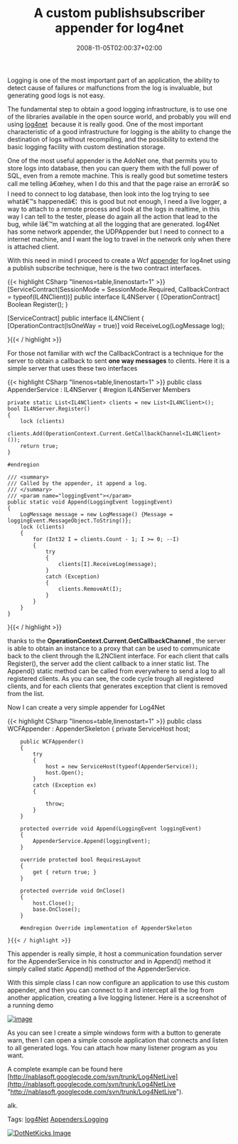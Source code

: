 ﻿---
title: "A custom publishsubscriber appender for log4net"
description: ""
date: 2008-11-05T02:00:37+02:00
draft: false
tags: [General]
categories: [General]
---
Logging is one of the most important part of an application, the ability to detect cause of failures or malfunctions from the log is invaluable, but generating good logs is not easy.

The fundamental step to obtain a good logging infrastructure, is to use one of the libraries available in the open source world, and probably you will end using [log4net](http://logging.apache.org/log4net/index.html)  because it is really good. One of the most important characteristic of a good infrastructure for logging is the ability to change the destination of logs without recompiling, and the possibility to extend the basic logging facility with custom destination storage.

One of the most useful appender is the AdoNet one, that permits you to store logs into database, then you can query them with the full power of SQL, even from a remote machine. This is really good but sometime testers call me telling â€œhey, when I do this and that the page raise an errorâ€ so I need to connect to log database, then look into the log trying to see whatâ€™s happenedâ€¦  this is good but not enough, I need a live logger, a way to attach to a remote process and look at the logs in realtime, in this way I can tell to the tester, please do again all the action that lead to the bug, while Iâ€™m watching at all the logging that are generated. log4Net has some network appender, the UDPAppender but I need to connect to a internet machine, and I want the log to travel in the network only when there is attached client.

With this need in mind I proceed to create a Wcf [appender](http://logging.apache.org/log4net/release/sdk/log4net.Appender.html) for log4net using a publish subscribe technique, here is the two contract interfaces.

{{< highlight CSharp "linenos=table,linenostart=1" >}}
[ServiceContract(SessionMode = SessionMode.Required, CallbackContract = typeof(IL4NClient))]
public interface IL4NServer
{
    [OperationContract]
    Boolean Register();
}

[ServiceContract]
public interface IL4NClient
{
    [OperationContract(IsOneWay = true)]
    void ReceiveLog(LogMessage log);

}{{< / highlight >}}

<!-- Code inserted with Steve Dunn's Windows Live Writer Code Formatter Plugin.  http://dunnhq.com -->

For those not familiar with wcf the CallbackContract is a technique for the server to obtain a callback to sent  **one way messages** to clients. Here it is a simple server that uses these two interfaces

{{< highlight CSharp "linenos=table,linenostart=1" >}}
public class AppenderService : IL4NServer
{
    #region IL4NServer Members

    private static List<IL4NClient> clients = new List<IL4NClient>();
    bool IL4NServer.Register()
    {
        lock (clients)
            clients.Add(OperationContext.Current.GetCallbackChannel<IL4NClient>());
        return true;
    }

    #endregion

    /// <summary>
    /// Called by the appender, it append a log.
    /// </summary>
    /// <param name="loggingEvent"></param>
    public static void Append(LoggingEvent loggingEvent)
    {
        LogMessage message = new LogMessage() {Message = loggingEvent.MessageObject.ToString()};
        lock (clients)
        {
            for (Int32 I = clients.Count - 1; I >= 0; --I)
            {
                try
                {
                    clients[I].ReceiveLog(message);
                }
                catch (Exception)
                {
                    clients.RemoveAt(I);
                }
            }
        }
    }
}{{< / highlight >}}

<!-- Code inserted with Steve Dunn's Windows Live Writer Code Formatter Plugin.  http://dunnhq.com -->

thanks to the  **OperationContext.Current.GetCallbackChannel** , the server is able to obtain an instance to a proxy that can be used to communicate back to the client through the IL2NClient interface. For each client that calls Register(), the server add the client callback to a inner static list. The Append() static method can be called from everywhere to send a log to all registered clients. As you can see, the code cycle trough all registered clients, and for each clients that generates exception that client is removed from the list.

Now I can create a very simple appender for Log4Net

{{< highlight CSharp "linenos=table,linenostart=1" >}}
    public class WCFAppender : AppenderSkeleton
    {
        private ServiceHost host;

        public WCFAppender()
        {
            try
            {
                host = new ServiceHost(typeof(AppenderService));
                host.Open();
            }
            catch (Exception ex)
            {

                throw;
            }
        }

        protected override void Append(LoggingEvent loggingEvent) 
        {
            AppenderService.Append(loggingEvent);
        }

        override protected bool RequiresLayout
        {
            get { return true; }
        }

        protected override void OnClose()
        {
            host.Close();
            base.OnClose();
        }

        #endregion Override implementation of AppenderSkeleton

    }{{< / highlight >}}

<!-- Code inserted with Steve Dunn's Windows Live Writer Code Formatter Plugin.  http://dunnhq.com -->

This appender is really simple, it host a communication foundation server for the AppenderService in his constructor and in Append() method it simply called static Append() method of the AppenderService.

With this simple class I can now configure an application to use this custom appender, and then you can connect to it and intercept all the log from another application, creating a live logging listener. Here is a screenshot of a running demo

[![image](http://www.codewrecks.com/blog/wp-content/uploads/2008/11/image-thumb.png "image")](http://www.codewrecks.com/blog/wp-content/uploads/2008/11/image.png)

As you can see I create a simple windows form with a button to generate warn, then I can open a simple console application that connects and listen to all generated logs. You can attach how many listener program as you want.

A complete example can be found here [http://nablasoft.googlecode.com/svn/trunk/Log4NetLive](http://nablasoft.googlecode.com/svn/trunk/Log4NetLive "http://nablasoft.googlecode.com/svn/trunk/Log4NetLive").

alk.

Tags: [log4Net](http://technorati.com/tag/log4Net) [Appenders:Logging](http://technorati.com/tag/Appenders:Logging)

<script type="text/javascript">var dzone_url = 'http://www.codewrecks.com/blog/index.php/2008/11/05/a-custom-publishsubscriber-appender-for-log4net/';</script><script type="text/javascript">var dzone_title = 'A custom publish/subscriber appender for log4net';</script><script type="text/javascript">var dzone_blurb = 'A custom publish/subscriber appender for log4net';</script><script type="text/javascript">var dzone_style = '2';</script><script language="javascript" src="http://widgets.dzone.com/widgets/zoneit.js"></script> 

[![DotNetKicks Image](http://www.dotnetkicks.com/Services/Images/KickItImageGenerator.ashx?url=http://www.codewrecks.com/blog/index.php/2008/11/05/a-custom-publishsubscriber-appender-for-log4net/&amp;bgcolor=0080C0&amp;fgcolor=FFFFFF&amp;border=000000&amp;cbgcolor=D4E1ED&amp;cfgcolor=000000)](http://www.dotnetkicks.com/kick/?url=http://www.codewrecks.com/blog/index.php/2008/11/05/a-custom-publishsubscriber-appender-for-log4net/)

